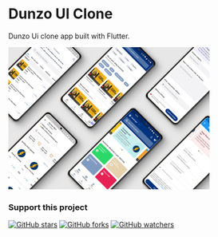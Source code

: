# Dunzo UI Clone

Dunzo Ui clone app built with Flutter.

<img width="80%" src="screenshots/banner.png">

<!-- <a href="https://drive.google.com/file/d/1Xe3KQzI3Ylv0i8JnxtdvumtEiJZ_rtCy/view?usp=sharing"><img src="https://boostapk.com/wp-content/uploads/2020/08/fall-guys-android.png" width=200></a> -->

### Support this project

[![GitHub stars](https://img.shields.io/github/stars/rezuanul-islam-fahim/dunzo_ui_clone?style=social)](https://github.com/Rezuanul-Islam-Fahim/dunzo_ui_clone/stargazers) [![GitHub forks](https://img.shields.io/github/forks/rezuanul-islam-fahim/dunzo_ui_clone?style=social)](https://github.com/Rezuanul-Islam-Fahim/dunzo_ui_clone/network/members) [![GitHub watchers](https://img.shields.io/github/watchers/rezuanul-islam-fahim/dunzo_ui_clone?style=social)](https://github.com/Rezuanul-Islam-Fahim/dunzo_ui_clone/watchers)